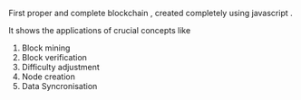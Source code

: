   First proper and complete blockchain , created completely using javascript .

  It shows the applications of crucial concepts like
  1. Block mining
  2. Block verification
  3. Difficulty adjustment
  4. Node creation
  5. Data Syncronisation
